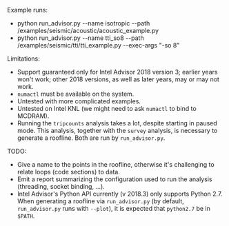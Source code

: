 Example runs:

* python run_advisor.py --name isotropic --path <path-to-devito>/examples/seismic/acoustic/acoustic_example.py
* python run_advisor.py --name tti_so8 --path <path-to-devito>/examples/seismic/tti/tti_example.py --exec-args "-so 8"

Limitations:

* Support guaranteed only for Intel Advisor 2018 version 3; earlier years won't
  work; other 2018 versions, as well as later years, may or may not work.
* `numactl` must be available on the system.
* Untested with more complicated examples.
* Untested on Intel KNL (we might need to ask `numactl` to bind to MCDRAM).
* Running the `tripcounts` analysis takes a lot, despite starting in paused
  mode. This analysis, together with the `survey` analysis, is necessary to
  generate a roofline. Both are run by `run_advisor.py`.

TODO:

* Give a name to the points in the roofline, otherwise it's challenging to
  relate loops (code sections) to data.
* Emit a report summarizing the configuration used to run the analysis
  (threading, socket binding, ...).
* Intel Advisor's Python API currently (v 2018.3) only supports Python 2.7.
  When generating a roofline via `run_advisor.py` (by default, `run_advisor.py`
  runs with `--plot`), it is expected that `python2.7` be in `$PATH`.
